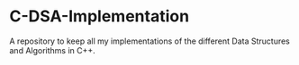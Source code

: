 # C-DSA-Implementation
A repository to keep all my implementations of the different Data Structures and Algorithms in C++.
